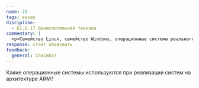 ```yaml
---
name: 25
tags: essay
discipline:
  - Б1.О.17 Вычислительная техника
commentary: |
  <p>Семейство Linux, семейство Windows, операционные системы реального времени</p>
response: стоит объяснить
feedback:
  general: Cпасибо!
---
```


Какие операционные системы используются при реализации систем на архитектуре ARM?